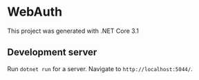 # WebAuth

This project was generated with .NET Core 3.1

## Development server

Run `dotnet run` for a server. Navigate to `http://localhost:5044/`.

